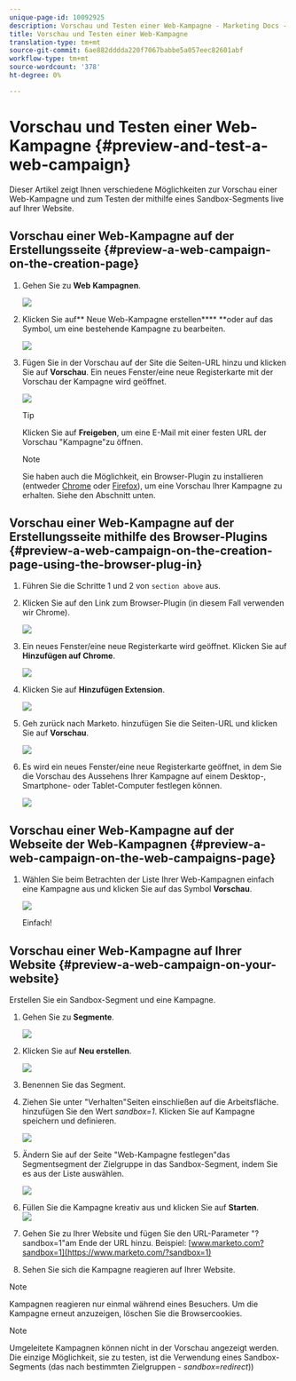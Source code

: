```yaml
---
unique-page-id: 10092925
description: Vorschau und Testen einer Web-Kampagne - Marketing Docs - Produktdokumentation
title: Vorschau und Testen einer Web-Kampagne
translation-type: tm+mt
source-git-commit: 6ae882dddda220f7067babbe5a057eec82601abf
workflow-type: tm+mt
source-wordcount: '378'
ht-degree: 0%

---
```



# Vorschau und Testen einer Web-Kampagne {#preview-and-test-a-web-campaign}

Dieser Artikel zeigt Ihnen verschiedene Möglichkeiten zur Vorschau einer Web-Kampagne und zum Testen der  mithilfe eines Sandbox-Segments live auf Ihrer Website.

## Vorschau einer Web-Kampagne auf der Erstellungsseite {#preview-a-web-campaign-on-the-creation-page}

1. Gehen Sie zu **Web** **Kampagnen**.

   ![](assets/image2016-8-18-15-3a59-3a35.png)

1. Klicken Sie auf** Neue Web-Kampagne erstellen**** **oder auf das Symbol, um eine bestehende Kampagne zu bearbeiten.

   ![](assets/create-new-or-edit-web-campaign.png)

1. Fügen Sie in der Vorschau auf der Site die Seiten-URL hinzu und klicken Sie auf **Vorschau**. Ein neues Fenster/eine neue Registerkarte mit der Vorschau der Kampagne wird geöffnet.

   ![](assets/three-1.png)

   >[!TIP]
   >
   >Klicken Sie auf **Freigeben**, um eine E-Mail mit einer festen URL der Vorschau &quot;Kampagne&quot;zu öffnen.

   >[!NOTE]
   >
   >Sie haben auch die Möglichkeit, ein Browser-Plugin zu installieren (entweder [Chrome](https://chrome.google.com/webstore/detail/marketo-web-personalizati/ldiddonjplchallbngbccbfdfeldohkj) oder [Firefox](https://docs.marketo.com/display/docs/assets/mwp-0.0.0.8.xpi)), um eine Vorschau Ihrer Kampagne zu erhalten. Siehe den Abschnitt unten.

## Vorschau einer Web-Kampagne auf der Erstellungsseite mithilfe des Browser-Plugins {#preview-a-web-campaign-on-the-creation-page-using-the-browser-plug-in}

1. Führen Sie die Schritte 1 und 2 von `section above` aus.
1. Klicken Sie auf den Link zum Browser-Plugin (in diesem Fall verwenden wir Chrome).

   ![](assets/4-1.png)

1. Ein neues Fenster/eine neue Registerkarte wird geöffnet. Klicken Sie auf **Hinzufügen auf Chrome**.

   ![](assets/five.png)

1. Klicken Sie auf **Hinzufügen Extension**.

   ![](assets/six.png)

1. Geh zurück nach Marketo. hinzufügen Sie die Seiten-URL und klicken Sie auf **Vorschau**.

   ![](assets/seven.png)

1. Es wird ein neues Fenster/eine neue Registerkarte geöffnet, in dem Sie die Vorschau des Aussehens Ihrer Kampagne auf einem Desktop-, Smartphone- oder Tablet-Computer festlegen können.

   ![](assets/campaign-preview.png)

## Vorschau einer Web-Kampagne auf der Webseite der Web-Kampagnen {#preview-a-web-campaign-on-the-web-campaigns-page}

1. Wählen Sie beim Betrachten der Liste Ihrer Web-Kampagnen einfach eine Kampagne aus und klicken Sie auf das Symbol **Vorschau**.

   ![](assets/web-campaigns-1-preview-hand.png)

   Einfach!

## Vorschau einer Web-Kampagne auf Ihrer Website {#preview-a-web-campaign-on-your-website}

Erstellen Sie ein Sandbox-Segment und eine Kampagne.

1. Gehen Sie zu **Segmente**.

   ![](assets/new-dropdown-segments-hand.jpg)

1. Klicken Sie auf **Neu erstellen**.

   ![](assets/image2015-9-10-10-3a42-3a39.png)

1. Benennen Sie das Segment.
1. Ziehen Sie unter &quot;Verhalten&quot;Seiten einschließen auf die Arbeitsfläche. hinzufügen Sie den Wert *sandbox=1*. Klicken Sie auf Kampagne speichern und definieren.

   ![](assets/segment.png)

1. Ändern Sie auf der Seite &quot;Web-Kampagne festlegen&quot;das Segmentsegment der Zielgruppe in das Sandbox-Segment, indem Sie es aus der Liste auswählen.

   ![](assets/set-web-campaign-target-segment.jpg)

1. Füllen Sie die Kampagne kreativ aus und klicken Sie auf **Starten**.\
   ![](assets/click-launch.jpg)

1. Gehen Sie zu Ihrer Website und fügen Sie den URL-Parameter &quot;?sandbox=1&quot;am Ende der URL hinzu. Beispiel: [www.marketo.com?sandbox=1](https://www.marketo.com/?sandbox=1)
1. Sehen Sie sich die Kampagne reagieren auf Ihrer Website.

>[!NOTE]
>
>Kampagnen reagieren nur einmal während eines Besuchers. Um die Kampagne erneut anzuzeigen, löschen Sie die Browsercookies.

>[!NOTE]
>
>Umgeleitete Kampagnen können nicht in der Vorschau angezeigt werden. Die einzige Möglichkeit, sie zu testen, ist die Verwendung eines Sandbox-Segments (das nach bestimmten Zielgruppen - *sandbox=redirect*))

